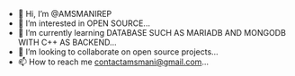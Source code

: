 - 👋 Hi, I’m @AMSMANIREP
- 👀 I’m interested in OPEN SOURCE...
- 🌱 I’m currently learning DATABASE SUCH AS MARIADB AND MONGODB WITH C++ AS BACKEND...
- 💞️ I’m looking to collaborate on open source projects...
- 📫 How to reach me contactamsmani@gmail.com...

<!---
AMSMANIREP/AMSMANIREP is a ✨ special ✨ repository because its `README.md` (this file) appears on your GitHub profile.
You can click the Preview link to take a look at your changes.
--->
